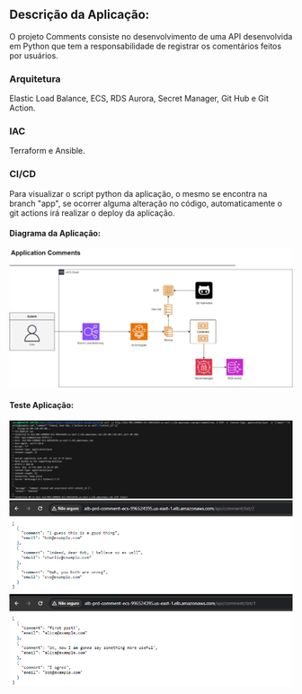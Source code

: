 
## Descrição da Aplicação:
O projeto Comments consiste no desenvolvimento de uma API desenvolvida em Python que tem a responsabilidade de registrar os comentários feitos por usuários. 

### Arquitetura
Elastic Load Balance, ECS, RDS Aurora, Secret Manager, Git Hub e Git Action.

### IAC
Terraform e Ansible.
### CI/CD
Para visualizar o script python da aplicação, o mesmo se encontra na branch "app", se ocorrer alguma alteração no código, automaticamente o git actions irá realizar o deploy da aplicação.

#### Diagrama da Aplicação:
  <img src="/img/comments.jpg">

#### Teste Aplicação:
  <img src="/img/Screenshot_4.png">
  <img src="/img/Screenshot_3.png">
  <img src="/img/Screenshot_2.png">

